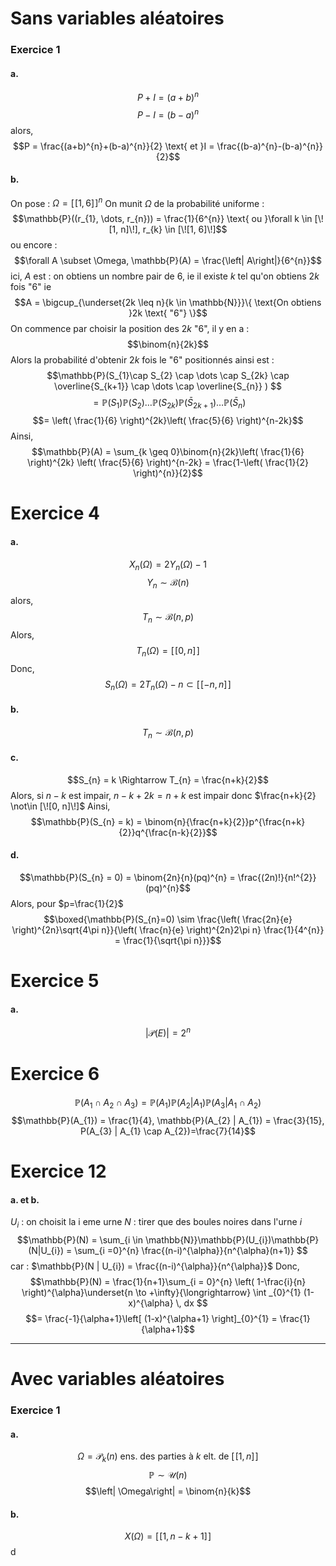 # Sans variables aléatoires
### Exercice 1
#### a.
$$P+I = (a+b)^{n}$$
$$P-I = (b-a)^{n}$$
alors, 
$$P = \frac{(a+b)^{n}+(b-a)^{n}}{2} \text{ et }I = \frac{(b-a)^{n}-(b-a)^{n}}{2}$$

#### b.
On pose : $\Omega = [\![1, 6]\!]^{n}$
On munit $\Omega$ de la probabilité uniforme : 
$$\mathbb{P}((r_{1}, \dots, r_{n})) = \frac{1}{6^{n}} \text{ ou }\forall k \in [\![1, n]\!], r_{k} \in [\![1, 6]\!]$$
ou encore : 
$$\forall A \subset \Omega, \mathbb{P}(A) = \frac{\left| A\right|}{6^{n}}$$
ici, $A$ est : on obtiens un nombre pair de $6$, ie il existe $k$ tel qu'on obtiens $2k$ fois "6"
ie 
$$A = \bigcup_{\underset{2k \leq n}{k \in \mathbb{N}}}\{ \text{On obtiens }2k \text{ "6"} \}$$
On commence par choisir la position des $2k$ "$6$", il y en a : 
$$\binom{n}{2k}$$
Alors la probabilité d'obtenir $2k$ fois le "$6$" positionnés ainsi est : 
$$\mathbb{P}(S_{1}\cap S_{2} \cap \dots \cap S_{2k} \cap \overline{S_{k+1}} \cap \dots \cap \overline{S_{n}} ) $$
$$= \mathbb{P}(S_{1})\mathbb{P}(S_{2})\dots \mathbb{P}(S_{2k})\mathbb{P}(\bar{S}_{2k+1})\dots \mathbb{P}(\bar{S}_{n})$$
$$= \left( \frac{1}{6} \right)^{2k}\left( \frac{5}{6} \right)^{n-2k}$$
Ainsi, 
$$\mathbb{P}(A) = \sum_{k \geq 0}\binom{n}{2k}\left( \frac{1}{6} \right)^{2k} \left( \frac{5}{6} \right)^{n-2k} = \frac{1-\left( \frac{1}{2} \right)^{n}}{2}$$

# Exercice 4
#### a.
$$X_{n}(\Omega) = 2Y_{n}(\Omega) -1$$
$$Y_{n} \sim \mathcal{B}(n)$$
alors, 
$$T_{n} \sim \mathcal{B}(n, p)$$
Alors, 
$$T_{n}(\Omega) = [\![0,n]\!]$$
Donc, 
$$S_{n}(\Omega) = 2T_{n}(\Omega) - n \subset [\![-n, n]\!]$$

#### b.
$$T_{n} \sim \mathcal{B}(n, p)$$

#### c.
$$S_{n} = k \Rightarrow T_{n} = \frac{n+k}{2}$$
Alors, si $n-k$ est impair, $n-k+2k=n+k$ est impair donc $\frac{n+k}{2} \not\in [\![0, n]\!]$
Ainsi, 
$$\mathbb{P}(S_{n} = k) = \binom{n}{\frac{n+k}{2}}p^{\frac{n+k}{2}}q^{\frac{n-k}{2}}$$

#### d.
$$\mathbb{P}(S_{n}  = 0) = \binom{2n}{n}(pq)^{n} = \frac{(2n)!}{n!^{2}} (pq)^{n}$$
Alors, pour $p=\frac{1}{2}$
$$\boxed{\mathbb{P}(S_{n}=0) \sim \frac{\left( \frac{2n}{e} \right)^{2n}\sqrt{4\pi n}}{\left( \frac{n}{e} \right)^{2n}2\pi n} \frac{1}{4^{n}} = \frac{1}{\sqrt{\pi n}}}$$


# Exercice 5
#### a.
$$\left| \mathcal{P}(E)\right| = 2^{n}$$





# Exercice 6
$$\mathbb{P}(A_{1} \cap A_{2} \cap A_{3}) = \mathbb{P}(A_{1})\mathbb{P}(A_{2} | A_{1}) \mathbb{P}(A_{3}| A_{1}\cap A_{2})$$
$$\mathbb{P}(A_{1}) = \frac{1}{4}, \mathbb{P}(A_{2} | A_{1}) = \frac{3}{15}, P(A_{3} | A_{1} \cap A_{2})=\frac{7}{14}$$


# Exercice 12
#### a. et b.
$U_{i}$ : on choisit la i eme urne 
$N$ : tirer que des boules noires dans l'urne $i$
$$\mathbb{P}(N) = \sum_{i \in \mathbb{N}}\mathbb{P}(U_{i})\mathbb{P}(N|U_{i}) = \sum_{i =0}^{n} \frac{(n-i)^{\alpha}}{n^{\alpha}(n+1)} $$
car : $\mathbb{P}(N | U_{i}) = \frac{(n-i)^{\alpha}}{n^{\alpha}}$
Donc, 
$$\mathbb{P}(N) = \frac{1}{n+1}\sum_{i = 0}^{n} \left( 1-\frac{i}{n} \right)^{\alpha}\underset{n \to +\infty}{\longrightarrow} \int _{0}^{1} (1-x)^{\alpha}  \, dx $$
$$= \frac{-1}{\alpha+1}\left[ (1-x)^{\alpha+1} \right]_{0}^{1} = \frac{1}{\alpha+1}$$

___
# Avec variables aléatoires
### Exercice 1
#### a.
$$\Omega = \mathcal{P}_{k}(n) \text{ ens. des parties à }k \text{ elt. de }[\![1, n]\!]$$
$$\mathbb{P} \sim \mathcal{U}(n)$$
$$\left| \Omega\right| = \binom{n}{k}$$

#### b.
$$X(\Omega) = [\![1, n-k+1]\!]$$
d